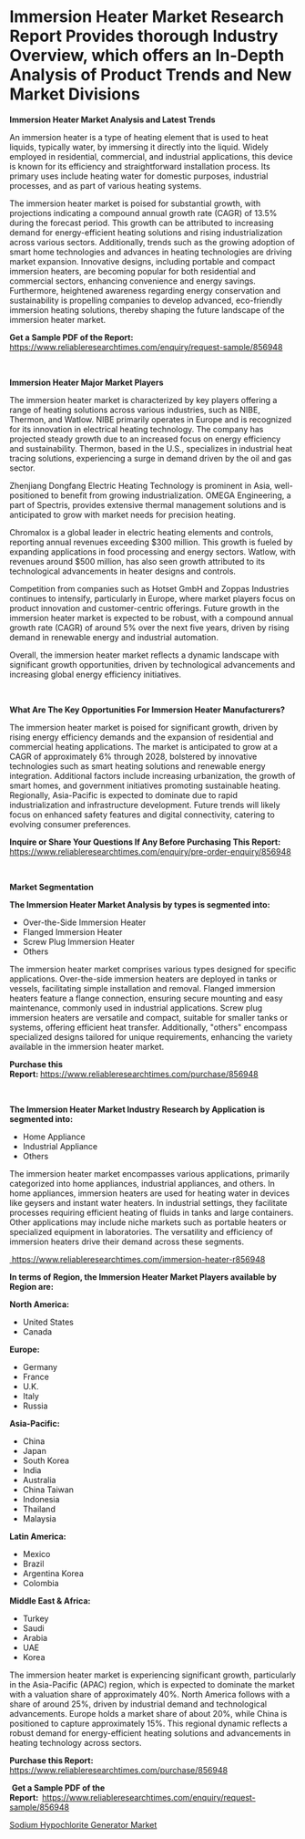 <p><h1>Immersion Heater Market Research Report Provides thorough Industry Overview, which offers an In-Depth Analysis of Product Trends and New Market Divisions</h1></p><p><strong>Immersion Heater Market Analysis and Latest Trends</strong></p>
<p><p>An immersion heater is a type of heating element that is used to heat liquids, typically water, by immersing it directly into the liquid. Widely employed in residential, commercial, and industrial applications, this device is known for its efficiency and straightforward installation process. Its primary uses include heating water for domestic purposes, industrial processes, and as part of various heating systems.</p><p>The immersion heater market is poised for substantial growth, with projections indicating a compound annual growth rate (CAGR) of 13.5% during the forecast period. This growth can be attributed to increasing demand for energy-efficient heating solutions and rising industrialization across various sectors. Additionally, trends such as the growing adoption of smart home technologies and advances in heating technologies are driving market expansion. Innovative designs, including portable and compact immersion heaters, are becoming popular for both residential and commercial sectors, enhancing convenience and energy savings. Furthermore, heightened awareness regarding energy conservation and sustainability is propelling companies to develop advanced, eco-friendly immersion heating solutions, thereby shaping the future landscape of the immersion heater market.</p></p>
<p><strong>Get a Sample PDF of the Report:&nbsp;</strong> <a href="https://www.reliableresearchtimes.com/enquiry/request-sample/856948?utm_campaign=2450&utm_medium=2&utm_source=Github&utm_content=ia&utm_term=16022025&utm_id=immersion-heater">https://www.reliableresearchtimes.com/enquiry/request-sample/856948</a></p>
<p>&nbsp;</p>
<p><strong>Immersion Heater Major Market Players</strong></p>
<p><p>The immersion heater market is characterized by key players offering a range of heating solutions across various industries, such as NIBE, Thermon, and Watlow. NIBE primarily operates in Europe and is recognized for its innovation in electrical heating technology. The company has projected steady growth due to an increased focus on energy efficiency and sustainability. Thermon, based in the U.S., specializes in industrial heat tracing solutions, experiencing a surge in demand driven by the oil and gas sector. </p><p>Zhenjiang Dongfang Electric Heating Technology is prominent in Asia, well-positioned to benefit from growing industrialization. OMEGA Engineering, a part of Spectris, provides extensive thermal management solutions and is anticipated to grow with market needs for precision heating. </p><p>Chromalox is a global leader in electric heating elements and controls, reporting annual revenues exceeding $300 million. This growth is fueled by expanding applications in food processing and energy sectors. Watlow, with revenues around $500 million, has also seen growth attributed to its technological advancements in heater designs and controls.</p><p>Competition from companies such as Hotset GmbH and Zoppas Industries continues to intensify, particularly in Europe, where market players focus on product innovation and customer-centric offerings. Future growth in the immersion heater market is expected to be robust, with a compound annual growth rate (CAGR) of around 5% over the next five years, driven by rising demand in renewable energy and industrial automation.</p><p>Overall, the immersion heater market reflects a dynamic landscape with significant growth opportunities, driven by technological advancements and increasing global energy efficiency initiatives.</p></p>
<p>&nbsp;</p>
<p><strong>What Are The Key Opportunities For Immersion Heater Manufacturers?</strong></p>
<p><p>The immersion heater market is poised for significant growth, driven by rising energy efficiency demands and the expansion of residential and commercial heating applications. The market is anticipated to grow at a CAGR of approximately 6% through 2028, bolstered by innovative technologies such as smart heating solutions and renewable energy integration. Additional factors include increasing urbanization, the growth of smart homes, and government initiatives promoting sustainable heating. Regionally, Asia-Pacific is expected to dominate due to rapid industrialization and infrastructure development. Future trends will likely focus on enhanced safety features and digital connectivity, catering to evolving consumer preferences.</p></p>
<p><strong>Inquire or Share Your Questions If Any Before Purchasing This Report:</strong> <a href="https://www.reliableresearchtimes.com/enquiry/pre-order-enquiry/856948?utm_campaign=2450&utm_medium=2&utm_source=Github&utm_content=ia&utm_term=16022025&utm_id=immersion-heater">https://www.reliableresearchtimes.com/enquiry/pre-order-enquiry/856948</a></p>
<p>&nbsp;</p>
<p><strong>Market Segmentation</strong></p>
<p><strong>The Immersion Heater Market Analysis by types is segmented into:</strong></p>
<p><ul><li>Over-the-Side Immersion Heater</li><li>Flanged Immersion Heater</li><li>Screw Plug Immersion Heater</li><li>Others</li></ul></p>
<p><p>The immersion heater market comprises various types designed for specific applications. Over-the-side immersion heaters are deployed in tanks or vessels, facilitating simple installation and removal. Flanged immersion heaters feature a flange connection, ensuring secure mounting and easy maintenance, commonly used in industrial applications. Screw plug immersion heaters are versatile and compact, suitable for smaller tanks or systems, offering efficient heat transfer. Additionally, "others" encompass specialized designs tailored for unique requirements, enhancing the variety available in the immersion heater market.</p></p>
<p><strong>Purchase this Report:&nbsp;</strong><a href="https://www.reliableresearchtimes.com/purchase/856948?utm_campaign=2450&utm_medium=2&utm_source=Github&utm_content=ia&utm_term=16022025&utm_id=immersion-heater">https://www.reliableresearchtimes.com/purchase/856948</a></p>
<p>&nbsp;</p>
<p><strong>The Immersion Heater Market Industry Research by Application is segmented into:</strong></p>
<p><ul><li>Home Appliance</li><li>Industrial Appliance</li><li>Others</li></ul></p>
<p><p>The immersion heater market encompasses various applications, primarily categorized into home appliances, industrial appliances, and others. In home appliances, immersion heaters are used for heating water in devices like geysers and instant water heaters. In industrial settings, they facilitate processes requiring efficient heating of fluids in tanks and large containers. Other applications may include niche markets such as portable heaters or specialized equipment in laboratories. The versatility and efficiency of immersion heaters drive their demand across these segments.</p></p>
<p><a href="https://www.reliableresearchtimes.com/immersion-heater-r856948?utm_campaign=2450&utm_medium=2&utm_source=Github&utm_content=ia&utm_term=16022025&utm_id=immersion-heater">&nbsp;https://www.reliableresearchtimes.com/immersion-heater-r856948</a></p>
<p><strong>In terms of Region, the Immersion Heater Market Players available by Region are:</strong></p>
<p>
    <p> <strong> North America: </strong>
        <ul>
            <li>United States</li>
            <li>Canada</li>
        </ul>
        </p> 
    <p> <strong> Europe: </strong>
        <ul>
            <li>Germany</li>
            <li>France</li>
            <li>U.K.</li>
            <li>Italy</li>
            <li>Russia</li>
        </ul>
        </p> 
    <p> <strong> Asia-Pacific: </strong>
        <ul>
            <li>China</li>
            <li>Japan</li>
            <li>South Korea</li>
            <li>India</li>
            <li>Australia</li>
            <li>China Taiwan</li>
            <li>Indonesia</li>
            <li>Thailand</li>
            <li>Malaysia</li>
        </ul>
        </p> 
    <p> <strong> Latin America: </strong>
        <ul>
            <li>Mexico</li>
            <li>Brazil</li>
            <li>Argentina Korea</li>
            <li>Colombia</li>
        </ul>
        </p> 
    <p> <strong> Middle East & Africa: </strong>
        <ul>
            <li>Turkey</li>
            <li>Saudi</li>
            <li>Arabia</li>
            <li>UAE</li>
            <li>Korea</li>
        </ul>
    </p>
    </p>
<p><p>The immersion heater market is experiencing significant growth, particularly in the Asia-Pacific (APAC) region, which is expected to dominate the market with a valuation share of approximately 40%. North America follows with a share of around 25%, driven by industrial demand and technological advancements. Europe holds a market share of about 20%, while China is positioned to capture approximately 15%. This regional dynamic reflects a robust demand for energy-efficient heating solutions and advancements in heating technology across sectors.</p></p>
<p><strong>Purchase this Report: </strong><a href="https://www.reliableresearchtimes.com/purchase/856948?utm_campaign=2450&utm_medium=2&utm_source=Github&utm_content=ia&utm_term=16022025&utm_id=immersion-heater">https://www.reliableresearchtimes.com/purchase/856948</a></p>
<p>&nbsp;<strong>Get a Sample PDF of the Report:&nbsp;&nbsp;</strong><a href="https://www.reliableresearchtimes.com/enquiry/request-sample/856948?utm_campaign=2450&utm_medium=2&utm_source=Github&utm_content=ia&utm_term=16022025&utm_id=immersion-heater">https://www.reliableresearchtimes.com/enquiry/request-sample/856948</a></p>
<p><strong></strong></p>
<p><p><a href="https://github.com/laajzervo/Market-Research-Report-List-1/blob/main/sodium-hypochlorite-generator-market.md?utm_campaign=2450&utm_medium=2&utm_source=Github&utm_content=ia&utm_term=16022025&utm_id=immersion-heater">Sodium Hypochlorite Generator Market</a></p></p>